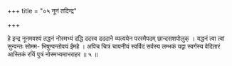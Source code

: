 +++
title = "०५ नूनं तदिन्द्र"

+++

हे इन्द्र नूनमवश्यं तद्धनं नोस्मभ्यं दद्धि ददस्व दददाने व्यत्ययेन परस्मैपदम् छान्दसशपोलुक् । यद्धनं त्वा त्वां सुन्वन्तः सोमम- भिषुण्वन्तोवयं ईमहे । अपिच चित्रं चायनीयं स्वर्विदं सर्वस्य लम्भकं यद्वा स्वर्गस्य वेदितारं आस्तिकं रयिं पुत्रं नोस्मभ्यमाभराहर ॥ ५ ॥